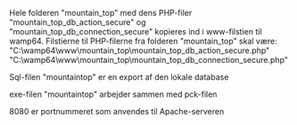 Hele folderen "mountain_top" med dens PHP-filer "mountain_top_db_action_secure" og "mountain_top_db_connection_secure" kopieres ind i www-filstien til wamp64.
Filstierne til PHP-filerne fra folderen "mountain_top" skal være:
"C:\wamp64\www\mountain_top\mountain_top_db_action_secure.php"
"C:\wamp64\www\mountain_top\mountain_top_db_connection_secure.php"

Sql-filen "mountaintop" er en export af den lokale database

exe-filen "mountaintop" arbejder sammen med pck-filen

8080 er portnummeret som anvendes til Apache-serveren
